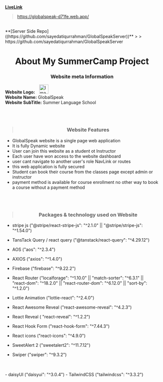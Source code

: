  **[LiveLink](https://globalspeak-d71fe.web.app/)**
> https://globalspeak-d71fe.web.app/
<br/>
**[Server Side Repo]((https://github.com/sayedatiqurrahman/GlobalSpeakServer))**
> > https://github.com/sayedatiqurrahman/GlobalSpeakServer


# <div align="center">**About My SummerCamp Project**</div>


### <div align="center">**Website meta Information**</div>

**Website Logo:**
<img style="margin-left: 10px;" src="https://i.ibb.co/FJnBB77/Global-Speak-Logo.png" alt="Image description" height="30" width="30">
 <br/>
**Website Name:** GlobalSpeak <br/>
**Website SubTitle:** Summer Language School <br/>


<br/>
<br/>

>### <div align="center">**Website Features**</div>

- GlobalSpeak website is a single page web application
- It is fully Dynamic website
- User can join this website as a student ot Instructor
- Each user have won access to the website dashboard
- user cant navigate to another user's role  NavLink or routes
- this web application is fully secured
- Student can book their course from the classes page except admin or instructor
- payment method  is available for course enrollment no other way to book a course without a payment method



<br/>
<br/>

>### <div align="center">**Packages & technology used on Website**</div>

- stripe js  ("@stripe/react-stripe-js": "^2.1.0" || "@stripe/stripe-js": "^1.54.0")
- TansTack Query / react query  ("@tanstack/react-query": "^4.29.12")
- AOS  ("aos": "^2.3.4")
- AXIOS  ("axios": "^1.4.0")
- Firebase  ("firebase": "^9.22.2")
- React Router  ("localforage": "^1.10.0" || "match-sorter": "^6.3.1" || "react-dom": "^18.2.0" || "react-router-dom": "^6.12.0" || "sort-by": "^1.2.0")
- Lottie Animation ("lottie-react": "^2.4.0")
- React Awesome Reveal ("react-awesome-reveal": "^4.2.3")
- React  Reveal ( "react-reveal": "^1.2.2")

- React Hook Form ("react-hook-form": "^7.44.3")
- React icons ("react-icons": "^4.9.0")
- SweetAlert 2 ("sweetalert2": "^11.7.12")
- Swiper ("swiper": "^9.3.2")
<br/>
<br/>
- daisyUI ("daisyui": "^3.0.4")
- TailwindCSS ("tailwindcss": "^3.3.2")
